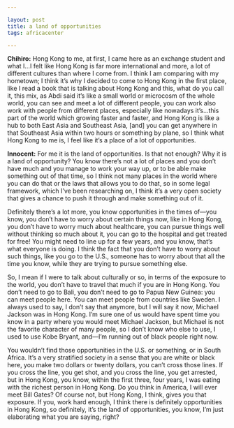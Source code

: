 ```yaml
---

layout: post
title: a land of opportunities
tags: africacenter

---
```


**Chihiro:** Hong Kong to me, at first, I came here as an exchange student and what I…I felt like Hong Kong is far more international and more, a lot of different cultures than where I come from. I think I am comparing with my hometown; I think it’s why I decided to come to Hong Kong in the first place, like I read a book that is talking about Hong Kong and this, what do you call it, this mix, as Abdi said it’s like a small world or microcosm of the whole world, you can see and meet a lot of different people, you can work also work with people from different places, especially like nowadays it’s…this part of the world which growing faster and faster, and Hong Kong is like a hub to both East Asia and Southeast Asia, [and] you can get anywhere in that Southeast Asia within two hours or something by plane, so I think what Hong Kong to me is, I feel like it’s a place of a lot of opportunities. 

**Innocent:** For me it is the land of opportunities. Is that not enough? Why it is a land of opportunity? You know there’s not a lot of places and you don’t have much and you manage to work your way up, or to be able make something out of that time, so I think not many places in the world where you can do that or the laws that allows you to do that, so in some legal framework, which I’ve been researching on, I think it’s a very open society that gives a chance to push it through and make something out of it. 

Definitely there’s a lot more, you know opportunities in the times of—you know, you don’t have to worry about certain things now, like in Hong Kong, you don’t have to worry much about healthcare, you can pursue things well without thinking so much about it, you can go to the hospital and get treated for free! You might need to line up for a few years, and you know, that’s what everyone is doing. I think the fact that you don’t have to worry about such things, like you go to the U.S., someone has to worry about that all the time you know, while they are trying to pursue something else. 

So, I mean if I were to talk about culturally or so, in terms of the exposure to the world, you don’t have to travel that much if you are in Hong Kong. You don’t need to go to Bali, you don’t need to go to Papua New Guinea: you can meet people here. You can meet people from countries like Sweden. I always used to say, I don’t say that anymore, but I will say it now, Michael Jackson was in Hong Kong. I’m sure one of us would have spent time you know in a party where you would meet Michael Jackson, but Michael is not the favorite character of many people, so I don’t know who else to use, I used to use Kobe Bryant, and—I’m running out of black people right now. 

You wouldn’t find those opportunities in the U.S. or something, or in South Africa. It’s a very stratified society in a sense that you are white or black here, you make two dollars or twenty dollars, you can’t cross those lines. If you cross the line, you get shot, and you cross the line, you get arrested, but in Hong Kong, you know, within the first three, four years, I was eating with the richest person in Hong Kong. Do you think in America, I will ever meet Bill Gates? Of course not, but Hong Kong, I think, gives you that exposure. If you, work hard enough, I think there is definitely opportunities in Hong Kong, so definitely, it’s the land of opportunities, you know, I’m just elaborating what you are saying, right?
